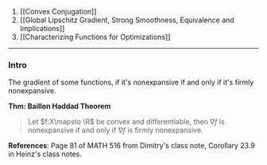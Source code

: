 1. [[Convex Conjugation]]
3. [[Global Lipschitz Gradient, Strong Smoothness, Equivalence and Implications]]
4. [[Characterizing Functions for Optimizations]]

---
### **Intro** 

The gradient of some functions, if it's nonexpansive if and only if it's firmly nonexpansive. 

**Thm: Baillon Haddad Theorem**
> Let $f:X\mapsto \R$ be convex and differentiable, then $\nabla f$ is nonexpansive if and only if $\nabla f$ is firmly nonexpansive. 



**References**: Page 81 of MATH 516 from Dimitry's class note, Corollary 23.9 in Heinz's class notes.  




